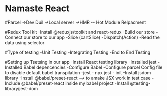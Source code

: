 # Namaste React


#Parcel
->Dev Duil
->Local server
->HMR --  Hot Module Relpacment



#Redux Tool kit
-Install @reduxjs/toolkit and react-redux
-Build our  store
-Connect our store to our app
-Slice (cartSlice)
-Dispatch(Action)
-Read the data using selector

#Type of testing
-Unit Testing
-Integrating Testing
-End to End Testing

#Setting up Tsetsing in our app
-Install React testing library
-Installed jest
-Installed Babel depencencies
-Configure Babel
-Configure parcel Config file to disable default babel transpilation
-jest - npx jest - init
-Install jsdom library
-Install @babel/preset-react --> to amake JSX work in test case
-Include @babel/preset-react inside my babel project
-Install @testing-library/jest-dom
